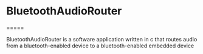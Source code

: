 # BluetoothAudioRouter
=====

BluetoothAudioRouter is a software application written in c that routes audio from a bluetooth-enabled device to a bluetooth-enabled embedded device
